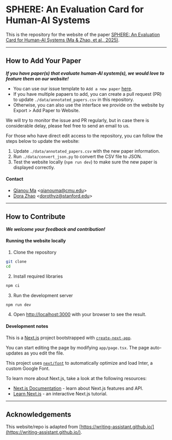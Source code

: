 # SPHERE: An Evaluation Card for Human-AI Systems

This is the repository for the website of the paper [SPHERE: An Evaluation Card for Human-AI Systems
 (Ma & Zhao, et al., 2025)](https://arxiv.org/abs/2504.07971). 

---

## How to Add Your Paper

***If you have paper(s) that evaluate human-AI system(s), we would love to feature them on our website!***

* You can use our issue template to `Add a new paper` [here](https://github.com/sphere-eval/sphere-eval.github.io/issues/new/choose).
* If you have multiple papaers to add, you can create a pull request (PR) to update `./data/annotated_papers.csv` in this repository.
* Otherwise, you can also use the interface we provide on the website by Export > Add Paper to Website.


We will try to monitor the issue and PR regularly, but in case there is considerable delay, please feel free to send an email to us.

For those who have direct edit access to the repository, you can follow the steps below to update the website:
1. Update `./data/annotated_papers.csv` with the new paper information.
2. Run `./data/convert_json.py` to convert the CSV file to JSON.
3. Test the website locally (`npm run dev`) to make sure the new paper is displayed correctly.

#### Contact

* [Qianou Ma](https://qianouma.com/) \<qianouma@cmu.edu\>
* [Dora Zhao](https://dorazhao99.github.io/) \<dorothyz@stanford.edu\>

---

## How to Contribute

***We welcome your feedback and contribution!***

#### Running the website locally

1. Clone the repository

```bash
git clone 
cd 
```

2. Install required libraries

```bash
npm ci
```

3. Run the development server

```bash
npm run dev
```

4. Open [http://localhost:3000](http://localhost:3000) with your browser to see the result.

#### Development notes

This is a [Next.js](https://nextjs.org/) project bootstrapped with [`create-next-app`](https://github.com/vercel/next.js/tree/canary/packages/create-next-app).

You can start editing the page by modifying `app/page.tsx`. The page auto-updates as you edit the file.

This project uses [`next/font`](https://nextjs.org/docs/basic-features/font-optimization) to automatically optimize and load Inter, a custom Google Font.

To learn more about Next.js, take a look at the following resources:

- [Next.js Documentation](https://nextjs.org/docs) - learn about Next.js features and API.
- [Learn Next.js](https://nextjs.org/learn) - an interactive Next.js tutorial.

---

## Acknowledgements

This website/repo is adapted from [https://writing-assistant.github.io/](https://writing-assistant.github.io/).